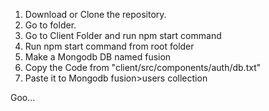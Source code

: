 1. Download or Clone the repository.
2. Go to folder.
3. Go to Client Folder and run npm start command
4. Run npm start command from root folder
5. Make a Mongodb DB named fusion
6. Copy the Code from "client/src/components/auth/db.txt"
7. Paste it to Mongodb fusion>users collection

Goo...
